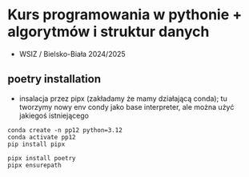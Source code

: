 # Kurs programowania w pythonie + algorytmów i struktur danych

- WSIZ / Bielsko-Biała 2024/2025

## poetry installation


- insalacja przez pipx (zakładamy że mamy działającą conda); tu tworzymy nowy env condy jako base interpreter, ale można użyć
jakiegoś istniejącego

```
conda create -n pp12 python=3.12
conda activate pp12
pip install pipx

pipx install poetry
pipx ensurepath
```